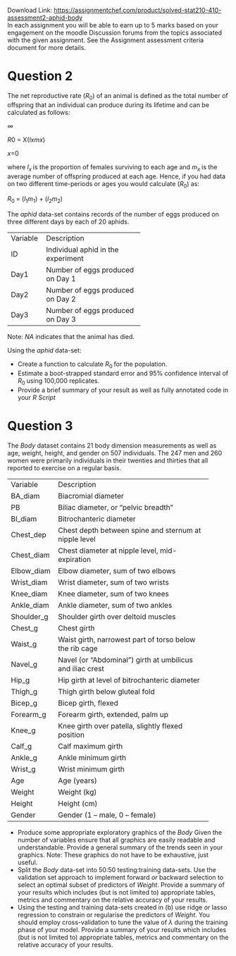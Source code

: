 Download Link: https://assignmentchef.com/product/solved-stat210-410-assessment2-aphid-body
<br>
In each assignment you will be able to earn up to 5 marks based on your engagement on the moodle Discussion forums from the topics associated with the given assignment. See the Assignment assessment criteria document for more details.

<h1>Question 2</h1>

The net reproductive rate (<em>R</em><sub>0</sub>) of an animal is defined as the total number of offspring that an individual can produce during its lifetime and can be calculated as follows:

<em>∞</em>

<em>R</em>0 = X(<em>l</em><em>xm</em><em>x</em>)

<em>x</em>=0

where <em>l<sub>x </sub></em>is the proportion of females surviving to each age and <em>m<sub>x </sub></em>is the average number of offspring produced at each age. Hence, if you had data on two different time-periods or ages you would calculate (<em>R</em><sub>0</sub>) as:

<em>R</em><sub>0 </sub>= (<em>l</em><sub>1</sub><em>m</em><sub>1</sub>) + (<em>l</em><sub>2</sub><em>m</em><sub>2</sub>)

The <em>aphid </em>data-set contains records of the number of eggs produced on three different days by each of 20 aphids.

<table width="270">

 <tbody>

  <tr>

   <td width="64">Variable</td>

   <td width="206">Description</td>

  </tr>

  <tr>

   <td width="64">ID</td>

   <td width="206">Individual aphid in the experiment</td>

  </tr>

  <tr>

   <td width="64">Day1</td>

   <td width="206">Number of eggs produced on Day 1</td>

  </tr>

  <tr>

   <td width="64">Day2</td>

   <td width="206">Number of eggs produced on Day 2</td>

  </tr>

  <tr>

   <td width="64">Day3</td>

   <td width="206">Number of eggs produced on Day 3</td>

  </tr>

 </tbody>

</table>

Note: <em>NA </em>indicates that the animal has died.

Using the <em>aphid </em>data-set:

<ul>

 <li>Create a function to calculate <em>R</em><sub>0 </sub>for the population.</li>

 <li>Estimate a boot-strapped standard error and 95% confidence interval of <em>R</em><sub>0 </sub>using 100,000 replicates.</li>

 <li>Provide a brief summary of your result as well as fully annotated code in your <em>R Script </em></li>

</ul>

<h1>Question 3</h1>

The <em>Body </em>dataset contains 21 body dimension measurements as well as age, weight, height, and gender on 507 individuals. The 247 men and 260 women were primarily individuals in their twenties and thirties that all reported to exercise on a regular basis.

<table width="425">

 <tbody>

  <tr>

   <td width="91">Variable</td>

   <td width="334">Description</td>

  </tr>

  <tr>

   <td width="91">BA_diam</td>

   <td width="334">Biacromial diameter</td>

  </tr>

  <tr>

   <td width="91">PB</td>

   <td width="334">Biliac diameter, or “pelvic breadth”</td>

  </tr>

  <tr>

   <td width="91">BI_diam</td>

   <td width="334">Bitrochanteric diameter</td>

  </tr>

  <tr>

   <td width="91">Chest_dep</td>

   <td width="334">Chest depth between spine and sternum at nipple level</td>

  </tr>

  <tr>

   <td width="91">Chest_diam</td>

   <td width="334">Chest diameter at nipple level, mid-expiration</td>

  </tr>

  <tr>

   <td width="91">Elbow_diam</td>

   <td width="334">Elbow diameter, sum of two elbows</td>

  </tr>

  <tr>

   <td width="91">Wrist_diam</td>

   <td width="334">Wrist diameter, sum of two wrists</td>

  </tr>

  <tr>

   <td width="91">Knee_diam</td>

   <td width="334">Knee diameter, sum of two knees</td>

  </tr>

  <tr>

   <td width="91">Ankle_diam</td>

   <td width="334">Ankle diameter, sum of two ankles</td>

  </tr>

  <tr>

   <td width="91">Shoulder_g</td>

   <td width="334">Shoulder girth over deltoid muscles</td>

  </tr>

  <tr>

   <td width="91">Chest_g</td>

   <td width="334">Chest girth</td>

  </tr>

  <tr>

   <td width="91">Waist_g</td>

   <td width="334">Waist girth, narrowest part of torso below the rib cage</td>

  </tr>

  <tr>

   <td width="91">Navel_g</td>

   <td width="334">Navel (or “Abdominal”) girth at umbilicus and iliac crest</td>

  </tr>

  <tr>

   <td width="91">Hip_g</td>

   <td width="334">Hip girth at level of bitrochanteric diameter</td>

  </tr>

  <tr>

   <td width="91">Thigh_g</td>

   <td width="334">Thigh girth below gluteal fold</td>

  </tr>

  <tr>

   <td width="91">Bicep_g</td>

   <td width="334">Bicep girth, flexed</td>

  </tr>

  <tr>

   <td width="91">Forearm_g</td>

   <td width="334">Forearm girth, extended, palm up</td>

  </tr>

  <tr>

   <td width="91">Knee_g</td>

   <td width="334">Knee girth over patella, slightly flexed position</td>

  </tr>

  <tr>

   <td width="91">Calf_g</td>

   <td width="334">Calf maximum girth</td>

  </tr>

  <tr>

   <td width="91">Ankle_g</td>

   <td width="334">Ankle minimum girth</td>

  </tr>

  <tr>

   <td width="91">Wrist_g</td>

   <td width="334">Wrist minimum girth</td>

  </tr>

  <tr>

   <td width="91">Age</td>

   <td width="334">Age (years)</td>

  </tr>

  <tr>

   <td width="91">Weight</td>

   <td width="334">Weight (kg)</td>

  </tr>

  <tr>

   <td width="91">Height</td>

   <td width="334">Height (cm)</td>

  </tr>

  <tr>

   <td width="91">Gender</td>

   <td width="334">Gender (1 – male, 0 – female)</td>

  </tr>

 </tbody>

</table>

<ul>

 <li>Produce some appropriate exploratory graphics of the <em>Body </em> Given the number of variables ensure that all graphics are easily readable and understandable. Provide a general summary of the trends seen in your graphics. Note: These graphics do not have to be exhaustive, just useful.</li>

 <li>Split the <em>Body </em>data-set into 50:50 testing:training data-sets. Use the validation set approach to implement forward <em>or </em>backward selection to select an optimal subset of predictors of <em>Weight</em>. Provide a summary of your results which includes (but is not limited to) appropriate tables, metrics and commentary on the relative accuracy of your results.</li>

 <li>Using the testing and training data-sets created in (b) use ridge <em>or </em>lasso regression to constrain or regularise the predictors of <em>Weight</em>. You should employ cross-validation to tune the value of <em>λ </em>during the training phase of your model. Provide a summary of your results which includes (but is not limited to) appropriate tables, metrics and commentary on the relative accuracy of your results.</li>

</ul>